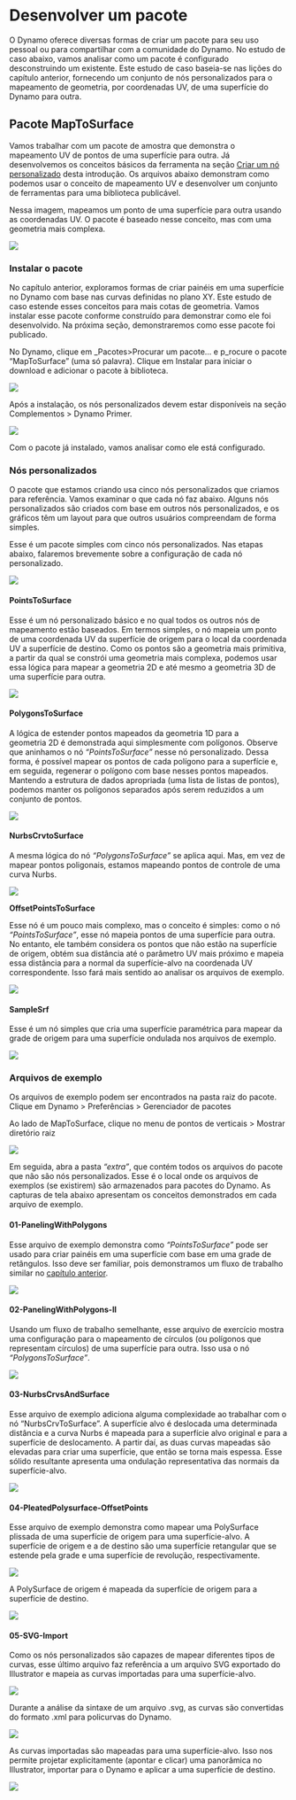 # Desenvolver um pacote 

O Dynamo oferece diversas formas de criar um pacote para seu uso pessoal ou para compartilhar com a comunidade do Dynamo. No estudo de caso abaixo, vamos analisar como um pacote é configurado desconstruindo um existente. Este estudo de caso baseia-se nas lições do capítulo anterior, fornecendo um conjunto de nós personalizados para o mapeamento de geometria, por coordenadas UV, de uma superfície do Dynamo para outra.

## Pacote MapToSurface

Vamos trabalhar com um pacote de amostra que demonstra o mapeamento UV de pontos de uma superfície para outra. Já desenvolvemos os conceitos básicos da ferramenta na seção [Criar um nó personalizado](../10\_custom-nodes/10-2\_creating.md) desta introdução. Os arquivos abaixo demonstram como podemos usar o conceito de mapeamento UV e desenvolver um conjunto de ferramentas para uma biblioteca publicável.

Nessa imagem, mapeamos um ponto de uma superfície para outra usando as coordenadas UV. O pacote é baseado nesse conceito, mas com uma geometria mais complexa.

![](../images/6-2/3/uvMap.jpg)

### Instalar o pacote

No capítulo anterior, exploramos formas de criar painéis em uma superfície no Dynamo com base nas curvas definidas no plano XY. Este estudo de caso estende esses conceitos para mais cotas de geometria. Vamos instalar esse pacote conforme construído para demonstrar como ele foi desenvolvido. Na próxima seção, demonstraremos como esse pacote foi publicado.

No Dynamo, clique em _Pacotes>Procurar um pacote... e p_rocure o pacote “MapToSurface” (uma só palavra). Clique em Instalar para iniciar o download e adicionar o pacote à biblioteca.

![](../images/6-2/3/developpackage-installpackage01.jpg)

Após a instalação, os nós personalizados devem estar disponíveis na seção Complementos > Dynamo Primer.

![](<../images/6-2/3/develop package - install package 02 (1) (1).jpg>)

Com o pacote já instalado, vamos analisar como ele está configurado.

### Nós personalizados

O pacote que estamos criando usa cinco nós personalizados que criamos para referência. Vamos examinar o que cada nó faz abaixo. Alguns nós personalizados são criados com base em outros nós personalizados, e os gráficos têm um layout para que outros usuários compreendam de forma simples.

Esse é um pacote simples com cinco nós personalizados. Nas etapas abaixo, falaremos brevemente sobre a configuração de cada nó personalizado.

![](<../images/6-2/3/develop package - custom nodes 01 (1) (3).jpg>)

#### **PointsToSurface**

Esse é um nó personalizado básico e no qual todos os outros nós de mapeamento estão baseados. Em termos simples, o nó mapeia um ponto de uma coordenada UV da superfície de origem para o local da coordenada UV a superfície de destino. Como os pontos são a geometria mais primitiva, a partir da qual se constrói uma geometria mais complexa, podemos usar essa lógica para mapear a geometria 2D e até mesmo a geometria 3D de uma superfície para outra.

![](../images/6-2/3/developpackage-pointToSurface.jpg)

#### **PolygonsToSurface**

A lógica de estender pontos mapeados da geometria 1D para a geometria 2D é demonstrada aqui simplesmente com polígonos. Observe que aninhamos o nó _“PointsToSurface”_ nesse nó personalizado. Dessa forma, é possível mapear os pontos de cada polígono para a superfície e, em seguida, regenerar o polígono com base nesses pontos mapeados. Mantendo a estrutura de dados apropriada (uma lista de listas de pontos), podemos manter os polígonos separados após serem reduzidos a um conjunto de pontos.

![](../images/6-2/3/developpackage-polygonsToSurface.jpg)

#### **NurbsCrvtoSurface**

A mesma lógica do nó _“PolygonsToSurface”_ se aplica aqui. Mas, em vez de mapear pontos poligonais, estamos mapeando pontos de controle de uma curva Nurbs.

![](../images/6-2/3/developpackage-nurbsCrvtoSurface.jpg)

**OffsetPointsToSurface**

Esse nó é um pouco mais complexo, mas o conceito é simples: como o nó _“PointsToSurface”_, esse nó mapeia pontos de uma superfície para outra. No entanto, ele também considera os pontos que não estão na superfície de origem, obtém sua distância até o parâmetro UV mais próximo e mapeia essa distância para a normal da superfície-alvo na coordenada UV correspondente. Isso fará mais sentido ao analisar os arquivos de exemplo.

![](../images/6-2/3/developpackage-OffsetPointsToSurface.jpg)

#### **SampleSrf**

Esse é um nó simples que cria uma superfície paramétrica para mapear da grade de origem para uma superfície ondulada nos arquivos de exemplo.

![](../images/6-2/3/developpackage-sampleSrf.jpg)

### Arquivos de exemplo

Os arquivos de exemplo podem ser encontrados na pasta raiz do pacote. Clique em Dynamo > Preferências > Gerenciador de pacotes

Ao lado de MapToSurface, clique no menu de pontos de verticais > Mostrar diretório raiz

![](../images/6-2/3/developpackage-examplefiles01.jpg)

Em seguida, abra a pasta _“extra”_, que contém todos os arquivos do pacote que não são nós personalizados. Esse é o local onde os arquivos de exemplos (se existirem) são armazenados para pacotes do Dynamo. As capturas de tela abaixo apresentam os conceitos demonstrados em cada arquivo de exemplo.

#### **01-PanelingWithPolygons**

Esse arquivo de exemplo demonstra como _“PointsToSurface”_ pode ser usado para criar painéis em uma superfície com base em uma grade de retângulos. Isso deve ser familiar, pois demonstramos um fluxo de trabalho similar no [capítulo anterior](../10\_custom-nodes/10-2\_creating.md).

![](../images/6-2/3/developpackage-samplefile01.jpg)

#### **02-PanelingWithPolygons-II**

Usando um fluxo de trabalho semelhante, esse arquivo de exercício mostra uma configuração para o mapeamento de círculos (ou polígonos que representam círculos) de uma superfície para outra. Isso usa o nó _“PolygonsToSurface”_.

![](../images/6-2/3/developpackage-samplefile02.jpg)

#### **03-NurbsCrvsAndSurface**

Esse arquivo de exemplo adiciona alguma complexidade ao trabalhar com o nó “NurbsCrvToSurface”. A superfície alvo é deslocada uma determinada distância e a curva Nurbs é mapeada para a superfície alvo original e para a superfície de deslocamento. A partir daí, as duas curvas mapeadas são elevadas para criar uma superfície, que então se torna mais espessa. Esse sólido resultante apresenta uma ondulação representativa das normais da superfície-alvo.

![](../images/6-2/3/developpackage-samplefile03.jpg)

#### **04-PleatedPolysurface-OffsetPoints**

Esse arquivo de exemplo demonstra como mapear uma PolySurface plissada de uma superfície de origem para uma superfície-alvo. A superfície de origem e a de destino são uma superfície retangular que se estende pela grade e uma superfície de revolução, respectivamente.

![](../images/6-2/3/developpackage-samplefile04a.jpg)

A PolySurface de origem é mapeada da superfície de origem para a superfície de destino.

![](../images/6-2/3/developpackage-samplefile04b.jpg)

#### **05-SVG-Import**

Como os nós personalizados são capazes de mapear diferentes tipos de curvas, esse último arquivo faz referência a um arquivo SVG exportado do Illustrator e mapeia as curvas importadas para uma superfície-alvo.

![](../images/6-2/3/developpackage-samplefile05a.jpg)

Durante a análise da sintaxe de um arquivo .svg, as curvas são convertidas do formato .xml para policurvas do Dynamo.

![](../images/6-2/3/developpackage-samplefile05b.jpg)

As curvas importadas são mapeadas para uma superfície-alvo. Isso nos permite projetar explicitamente (apontar e clicar) uma panorâmica no Illustrator, importar para o Dynamo e aplicar a uma superfície de destino.

![](../images/6-2/3/developpackage-samplefile05c.jpg)
